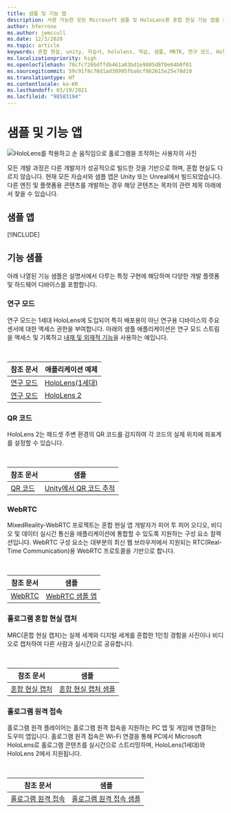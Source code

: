 ```yaml
---
title: 샘플 및 기능 앱
description: 사용 가능한 모든 Microsoft 샘플 및 HoloLens용 혼합 현실 기능 앱을 최신 상태로 유지합니다.
author: hferrone
ms.author: jemccull
ms.date: 12/3/2020
ms.topic: article
keywords: 혼합 현실, unity, 자습서, hololens, 학습, 샘플, MRTK, 연구 모드, HoloLens 2, qr 코드, WebRTC, 혼합 현실 캡처, 홀로그램 원격 접속, UX 도구
ms.localizationpriority: high
ms.openlocfilehash: 78cfc726bdffdb461a83bd1e9805d8f0e64b0f01
ms.sourcegitcommit: 59c91f8c70d1ad30995fba6cf862615e25e78d10
ms.translationtype: HT
ms.contentlocale: ko-KR
ms.lasthandoff: 03/19/2021
ms.locfileid: "98583194"
---
```

# <a name="samples-and-feature-apps"></a>샘플 및 기능 앱

![HoloLens를 착용하고 손 움직임으로 홀로그램을 조작하는 사용자의 사진](unreal/images/unreal-developer.jpg)

모든 개발 과정은 다른 개발자가 성공적으로 빌드한 것을 기반으로 하며, 혼합 현실도 다르지 않습니다. 현재 모든 자습서와 샘플 앱은 Unity 또는 Unreal에서 빌드되었습니다. 다른 엔진 및 플랫폼용 콘텐츠를 개발하는 경우 해당 콘텐츠는 목차의 관련 제목 아래에서 찾을 수 있습니다.

## <a name="sample-apps"></a>샘플 앱

[!INCLUDE[](includes/tabs-samples.md)]

## <a name="feature-samples"></a>기능 샘플

아래 나열된 기능 샘플은 설명서에서 다루는 특정 구현에 해당하며 다양한 개발 플랫폼 및 하드웨어 디바이스를 포함합니다.

### <a name="research-mode"></a>연구 모드

연구 모드는 1세대 HoloLens에 도입되어 특히 배포용이 아닌 연구용 디바이스의 주요 센서에 대한 액세스 권한을 부여합니다. 아래의 샘플 애플리케이션은 연구 모드 스트림을 액세스 및 기록하고 [내재 및 외재적 기능](/windows/mixed-reality/locatable-camera#locating-the-device-camera-in-the-world)을 사용하는 예입니다.

<br>

| 참조 문서 | 애플리케이션 예제 |
| --- | --- |
| [연구 모드](platform-capabilities-and-apis/research-mode.md) | [HoloLens(1세대)](https://github.com/microsoft/HoloLensForCV/tree/master/Samples) |
| [연구 모드](platform-capabilities-and-apis/research-mode.md) | [HoloLens 2](https://github.com/microsoft/HoloLens2ForCV/tree/main/Samples) |

### <a name="qr-codes"></a>QR 코드

HoloLens 2는 헤드셋 주변 환경의 QR 코드를 감지하여 각 코드의 실제 위치에 좌표계를 설정할 수 있습니다.

<br>

| 참조 문서 | 샘플 |
| --- | --- |
| [QR 코드](platform-capabilities-and-apis/qr-code-tracking.md) | [Unity에서 QR 코드 추적](https://github.com/chgatla-microsoft/QRTracking/tree/master/SampleQRCodes) |

### <a name="webrtc"></a>WebRTC

MixedReality-WebRTC 프로젝트는 혼합 현실 앱 개발자가 피어 투 피어 오디오, 비디오 및 데이터 실시간 통신을 애플리케이션에 통합할 수 있도록 지원하는 구성 요소 컬렉션입니다. WebRTC 구성 요소는 대부분의 최신 웹 브라우저에서 지원되는 RTC(Real-Time Communication)용 WebRTC 프로토콜을 기반으로 합니다.

<br>

| 참조 문서 | 샘플 |
| --- | --- |
| [WebRTC](https://microsoft.github.io/MixedReality-WebRTC) | [WebRTC 샘플 앱](https://github.com/microsoft/MixedReality-WebRTC/tree/master/examples) |

### <a name="holographic-mixed-reality-capture"></a>홀로그램 혼합 현실 캡처

MRC(혼합 현실 캡처)는 실제 세계와 디지털 세계를 혼합한 1인칭 경험을 사진이나 비디오로 캡처하여 다른 사람과 실시간으로 공유합니다.

<br>

| 참조 문서 | 샘플 |
| --- | --- |
| [혼합 현실 캡처](platform-capabilities-and-apis/mixed-reality-capture-for-developers.md) | [혼합 현실 캡처 샘플](/samples/microsoft/windows-universal-samples/holographicmixedrealitycapture/) |

### <a name="holographic-remoting"></a>홀로그램 원격 접속

홀로그램 원격 플레이어는 홀로그램 원격 접속을 지원하는 PC 앱 및 게임에 연결하는 도우미 앱입니다. 홀로그램 원격 접속은 Wi-Fi 연결을 통해 PC에서 Microsoft HoloLens로 홀로그램 콘텐츠를 실시간으로 스트리밍하며, HoloLens(1세대)와 HoloLens 2에서 지원됩니다.

<br>

| 참조 문서 | 샘플 |
| --- | --- |
| [홀로그램 원격 접속](platform-capabilities-and-apis/holographic-remoting-player.md) | [홀로그램 원격 접속 샘플](https://github.com/microsoft/MixedReality-HolographicRemoting-Samples) |